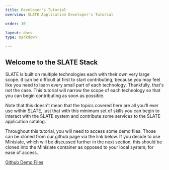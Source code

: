 ```yaml
---
title: Developer's Tutorial
overview: SLATE Application Developer's Tutorial

order: 10

layout: docs
type: markdown

---
```


## Welcome to the SLATE Stack

SLATE is built on multiple technologies each with their own very large scope. It can be difficult at first to start contributing, because you may feel like you need to learn every small part of each technology. Thankfully, that's not the case. This tutorial will narrow the scope of each technology so that you can begin contributing as soon as possible.

Note that this doesn't mean that the topics covered here are all you'll ever use within SLATE, just that with this minimum set of skills you can begin to interact with the SLATE system and contribute some services to the SLATE application catalog.

Throughout this tutorial, you will need to access some demo files. Those can be cloned from our github page via the link below. If you decide to use Minislate, which will be discussed further in the next section, this should be cloned into the Minislate container as opposed to your local system, for ease of access.

[Github Demo Files](https://github.com/slateci/tutorial-demo-files)
